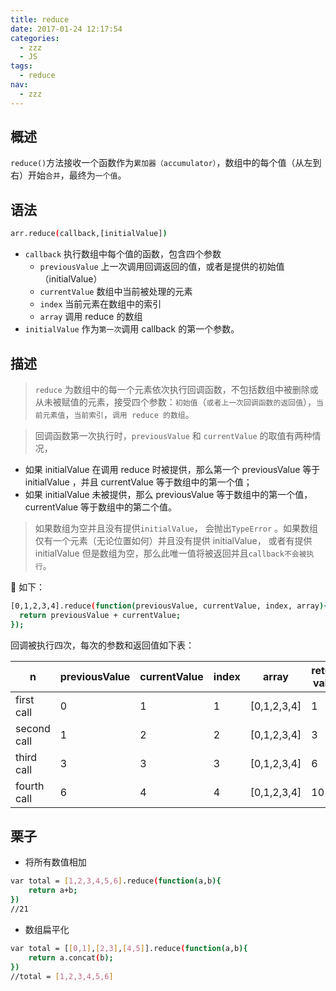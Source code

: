 ```yaml
---
title: reduce
date: 2017-01-24 12:17:54
categories:
  - zzz
  - JS
tags:
  - reduce
nav:
  - zzz
---
```


## 概述

`reduce()`方法接收一个函数作为`累加器（accumulator）`，数组中的每个值（从左到右）开始`合并`，最终为`一个值`。

## 语法

```bash
arr.reduce(callback,[initialValue])
```

- `callback`
  执行数组中每个值的函数，包含四个参数
  - `previousValue`
    上一次调用回调返回的值，或者是提供的初始值（initialValue）
  - `currentValue`
    数组中当前被处理的元素
  - `index`
    当前元素在数组中的索引
  - `array`
    调用 reduce 的数组
- `initialValue`
  作为`第一次`调用 callback 的第一个参数。

## 描述

> `reduce` 为数组中的每一个元素依次执行回调函数，不包括数组中被删除或从未被赋值的元素，接受四个参数：`初始值`（`或者上一次回调函数的返回值`），`当前元素值`，`当前索引`，`调用 reduce 的数组`。

> 回调函数第一次执行时，`previousValue` 和 `currentValue` 的取值有两种情况，

- 如果 initialValue 在调用 reduce 时被提供，那么第一个 previousValue 等于 initialValue ，并且 currentValue 等于数组中的第一个值；
- 如果 initialValue 未被提供，那么 previousValue 等于数组中的第一个值，currentValue 等于数组中的第二个值。

> 如果数组为空并且没有提供`initialValue`， 会抛出`TypeError` 。如果数组仅有一个元素（无论位置如何）并且没有提供 initialValue， 或者有提供 initialValue 但是数组为空，那么此唯一值将被返回并且`callback不会被执行`。

🌰 如下：

```bash
[0,1,2,3,4].reduce(function(previousValue, currentValue, index, array){
  return previousValue + currentValue;
});
```

回调被执行四次，每次的参数和返回值如下表：

| n           | previousValue | currentValue | index | array       | return value |
| ----------- | ------------- | ------------ | ----- | ----------- | ------------ |
| first call  | 0             | 1            | 1     | [0,1,2,3,4] | 1            |
| second call | 1             | 2            | 2     | [0,1,2,3,4] | 3            |
| third call  | 3             | 3            | 3     | [0,1,2,3,4] | 6            |
| fourth call | 6             | 4            | 4     | [0,1,2,3,4] | 10           |

## 栗子

- 将所有数值相加

```bash
var total = [1,2,3,4,5,6].reduce(function(a,b){
    return a+b;
})
//21
```

- 数组扁平化

```bash
var total = [[0,1],[2,3],[4,5]].reduce(function(a,b){
    return a.concat(b);
})
//total = [1,2,3,4,5,6]
```
